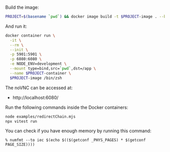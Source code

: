 Build the image:

```sh
PROJECT=$(basename `pwd`) && docker image build -t $PROJECT-image . --build-arg user_id=`id -u` --build-arg group_id=`id -g`
```

And run it:

```sh
docker container run \
  -it \
  --rm \
  --init \
  -p 5901:5901 \
  -p 6080:6080 \
  -e NODE_ENV=development \
  --mount type=bind,src=`pwd`,dst=/app \
  --name $PROJECT-container \
  $PROJECT-image /bin/zsh
```

The noVNC can be accessed at:

- http://localhost:6080/

Run the following commands inside the Docker containers:

```sh
node examples/redirectChain.mjs
npx vitest run
```

You can check if you have enough memory by running this command:

```console
% numfmt --to iec $(echo $(($(getconf _PHYS_PAGES) * $(getconf PAGE_SIZE))))
```
